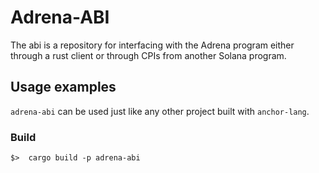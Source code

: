# Adrena-ABI

The abi is a repository for interfacing with the Adrena program either through a rust client or through CPIs from another Solana program.

## Usage examples

`adrena-abi` can be used just like any other project built with `anchor-lang`.

### Build

`$>  cargo build -p adrena-abi`